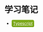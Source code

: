 # 学习笔记

- <a href='./Typescript/index.md' style="background-image: linear-gradient(#7EAB1B,#72A00F);color:#fff;padding:4px 5px;border-radius:4px 5px;font-size:13px;">Typescript</a>
